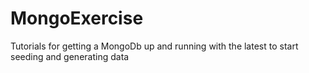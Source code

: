 # MongoExercise
Tutorials for getting a MongoDb up and running with the latest to start seeding and generating data

